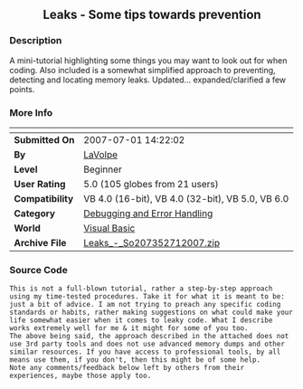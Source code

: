 ﻿<div align="center">

## Leaks \- Some tips towards prevention


</div>

### Description

A mini-tutorial highlighting some things you may want to look out for when coding. Also included is a somewhat simplified approach to preventing, detecting and locating memory leaks. Updated... expanded/clarified a few points.
 
### More Info
 


<span>             |<span>
---                |---
**Submitted On**   |2007-07-01 14:22:02
**By**             |[LaVolpe](https://github.com/Planet-Source-Code/PSCIndex/blob/master/ByAuthor/lavolpe.md)
**Level**          |Beginner
**User Rating**    |5.0 (105 globes from 21 users)
**Compatibility**  |VB 4\.0 \(16\-bit\), VB 4\.0 \(32\-bit\), VB 5\.0, VB 6\.0
**Category**       |[Debugging and Error Handling](https://github.com/Planet-Source-Code/PSCIndex/blob/master/ByCategory/debugging-and-error-handling__1-26.md)
**World**          |[Visual Basic](https://github.com/Planet-Source-Code/PSCIndex/blob/master/ByWorld/visual-basic.md)
**Archive File**   |[Leaks\_\-\_So207352712007\.zip](https://github.com/Planet-Source-Code/lavolpe-leaks-some-tips-towards-prevention__1-64154/archive/master.zip)





### Source Code

```
This is not a full-blown tutorial, rather a step-by-step approach using my time-tested procedures. Take it for what it is meant to be: just a bit of advice. I am not trying to preach any specific coding standards or habits, rather making suggestions on what could make your life somewhat easier when it comes to leaky code. What I describe works extremely well for me & it might for some of you too.
The above being said, the approach described in the attached does not use 3rd party tools and does not use advanced memory dumps and other similar resources. If you have access to professional tools, by all means use them, if you don't, then this might be of some help.
Note any comments/feedback below left by others from their experiences, maybe those apply too.
```

